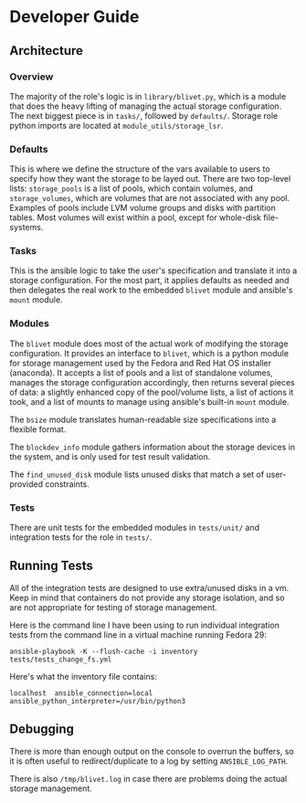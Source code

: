 # Developer Guide
## Architecture
### Overview
The majority of the role's logic is in `library/blivet.py`, which is a module
that does the heavy lifting of managing the actual storage configuration. The
next biggest piece is in `tasks/`, followed by `defaults/`. Storage role python
imports are located at `module_utils/storage_lsr`.

### Defaults
This is where we define the structure of the vars available to users to specify
how they want the storage to be layed out. There are two top-level lists:
`storage_pools` is a list of pools, which contain volumes, and
`storage_volumes`, which are volumes that are not associated with any pool.
Examples of pools include LVM volume groups and disks with partition tables.
Most volumes will exist within a pool, except for whole-disk file-systems.

### Tasks
This is the ansible logic to take the user's specification and translate it
into a storage configuration. For the most part, it applies defaults as needed
and then delegates the real work to the embedded `blivet` module and ansible's
`mount` module.

### Modules
The `blivet` module does most of the actual work of modifying the storage
configuration. It provides an interface to `blivet`, which is a python module
for storage management used by the Fedora and Red Hat OS installer (anaconda).
It accepts a list of pools and a list of standalone volumes, manages the
storage configuration accordingly, then returns several pieces of data: a
slightly enhanced copy of the pool/volume lists, a list of actions it took,
and a list of mounts to manage using ansible's built-in `mount` module.

The `bsize` module translates human-readable size specifications into a
flexible format.

The `blockdev_info` module gathers information about the storage devices in the
system, and is only used for test result validation.

The `find_unused_disk` module lists unused disks that match a set of user-
provided constraints.

### Tests
There are unit tests for the embedded modules in `tests/unit/` and integration
tests for the role in `tests/`.

## Running Tests
All of the integration tests are designed to use extra/unused disks in a vm.
Keep in mind that containers do not provide any storage isolation, and so are
not appropriate for testing of storage management.

Here is the command line I have been using to run individual integration tests
from the command line in a virtual machine running Fedora 29:

`ansible-playbook -K --flush-cache -i inventory tests/tests_change_fs.yml`

Here's what the inventory file contains:

`localhost	ansible_connection=local ansible_python_interpreter=/usr/bin/python3`

## Debugging
There is more than enough output on the console to overrun the buffers, so it
is often useful to redirect/duplicate to a log by setting `ANSIBLE_LOG_PATH`.

There is also `/tmp/blivet.log` in case there are problems doing the actual
storage management.
